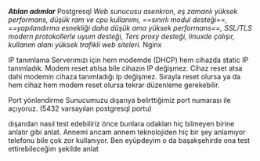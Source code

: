 ***Atılan adımlar***
Postgresql
*Web sunucusu asenkron, eş zamanlı yüksek performans, düşük ram ve cpu kullanımı, ==sınırlı modul desteği==, ==yapılandırma esnekliği daha düşük ama yüksek performans==, SSL/TLS modern protokollerle uyum desteği, Ters proxy desteği, linuxde çalışır, kullanım alanı yüksek trafikli web siteleri.*
Nginx

IP tanımlama
Serverımızı için hem modemde (DHCP) hem cihazda static IP tanımladık. Modem reset atılsa bile cihazın IP değişmez. Cihaz reset atsa dahi modemin cihaza tanımladığı Ip değişmez. Sırayla reset olursa ya da hem cihaz hem modem reset olursa tekrar düzenleme gerekebilir.

Port yönlendirme
Sunucumuzu dışarıya belirttiğimiz port numarası ile açıyoruz. (5432 varsayılan postgresql portu)


dışarıdan nasıl test edebiliriz  önce bunlara odaklan hiç bilmeyen birine anlatır gibi anlat. Annemi arıcam annem teknolojiden hiç bir şey anlamıyor telefonu bile çok zor kullanıyor. Ben eyüpdeyim o da başakşehirde ona test ettirebileceğim şekilde anlat